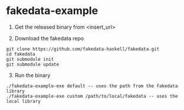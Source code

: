 # fakedata-example

1. Get the released binary from <insert_url>

2. Download the fakedata repo

```
git clone https://github.com/fakedata-haskell/fakedata.git
cd fakedata
git submodule init
git submodule update
```

3. Run the binary

```
./fakedata-example-exe default -- uses the path from the fakedata library
./fakedata-example-exe custom /path/to/local/fakedata -- uses the local library
```
